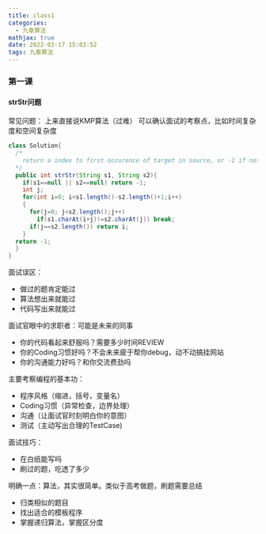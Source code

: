 ```yaml
---
title: class1
categories:
  - 九章算法
mathjax: true
date: 2022-03-17 15:03:52
tags: 九章算法
---
```


### 第一课

#### strStr问题
常见问题： 上来直接说KMP算法（过难）
可以确认面试的考察点，比如时间复杂度和空间复杂度

``` java
class Solution{
  /*
    return a index to first occurence of target in source, or -1 if not exist
  */
  public int strStr(String s1, String s2){
    if(s1==null || s2==null) return -1;
    int j;
    for(int i=0; i<s1.length()-s2.length()+1;i++)
    {
      for(j=0; j<s2.length();j++)
        if(s1.charAt(i+j)!=s2.charAt(j)) break;
      if(j==s2.length()) return i;
    }
  return -1;
  }
}

```

面试误区：
- 做过的题肯定能过
- 算法想出来就能过
- 代码写出来就能过

面试官眼中的求职者：可能是未来的同事
- 你的代码看起来舒服吗？需要多少时间REVIEW
- 你的Coding习惯好吗？不会未来疲于帮你debug，动不动搞挂网站
- 你的沟通能力好吗？和你交流费劲吗

主要考察编程的基本功：
- 程序风格（缩进，括号，变量名）
- Coding习惯（异常检查，边界处理）
- 沟通（让面试官时刻明白你的意图）
- 测试（主动写出合理的TestCase)

面试技巧：
- 在白纸能写吗
- 刷过的题，吃透了多少

明确一点：算法，其实很简单。类似于高考做题，刷题需要总结
- 归类相似的题目
- 找出适合的模板程序
- 掌握递归算法，掌握区分度